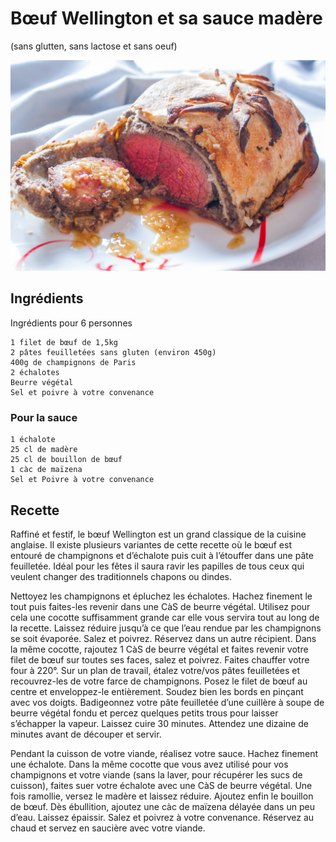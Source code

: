 # Bœuf Wellington et sa sauce madère
(sans glutten, sans lactose et sans oeuf)  

![](../img/Boeuf-Wellington3.jpg)

## Ingrédients
Ingrédients pour 6 personnes

    1 filet de bœuf de 1,5kg
    2 pâtes feuilletées sans gluten (environ 450g)
    400g de champignons de Paris
    2 échalotes
    Beurre végétal
    Sel et poivre à votre convenance

### Pour la sauce

    1 échalote
    25 cl de madère
    25 cl de bouillon de bœuf
    1 càc de maïzena
    Sel et Poivre à votre convenance

## Recette
Raffiné et festif, le bœuf Wellington est un grand classique de la cuisine anglaise. Il existe plusieurs variantes de cette recette où le bœuf est entouré de champignons et d’échalote puis cuit à l’étouffer dans une pâte feuilletée. Idéal pour les fêtes il saura ravir les papilles de tous ceux qui veulent changer des traditionnels chapons ou dindes.

Nettoyez les champignons et épluchez les échalotes. Hachez finement le tout puis faites-les revenir dans une CàS de beurre végétal. Utilisez pour cela une cocotte suffisamment grande car elle vous servira tout au long de la recette. Laissez réduire jusqu’à ce que l’eau rendue par les champignons se soit évaporée. Salez et poivrez. Réservez dans un autre récipient. Dans la même cocotte, rajoutez 1 CàS de beurre végétal et faites revenir votre filet de bœuf sur toutes ses faces, salez et poivrez.
Faites chauffer votre four à 220°.
Sur un plan de travail, étalez votre/vos pâtes feuilletées et recouvrez-les de votre farce de champignons. Posez le filet de bœuf au centre et enveloppez-le entièrement. Soudez bien les bords en pinçant avec vos doigts. Badigeonnez votre pâte feuilletée d’une cuillère à soupe de beurre végétal fondu et percez quelques petits trous pour laisser s’échapper la vapeur.
Laissez cuire 30 minutes. Attendez une dizaine de minutes avant de découper et servir.

Pendant la cuisson de votre viande, réalisez votre sauce.
Hachez finement une échalote. Dans la même cocotte que vous avez utilisé pour vos champignons et votre viande (sans la laver, pour récupérer les sucs de cuisson), faites suer votre échalote avec une CàS de beurre végétal. Une fois ramollie, versez le madère et laissez réduire. Ajoutez enfin le bouillon de bœuf. Dès ébullition, ajoutez une càc de maïzena délayée dans un peu d’eau. Laissez épaissir. Salez et poivrez à votre convenance. Réservez au chaud et servez en saucière avec votre viande.

